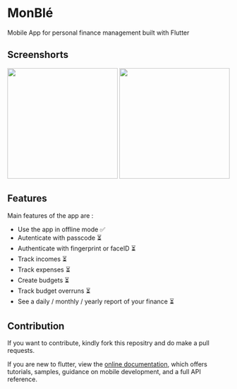 # MonBlé

Mobile App for personal finance management built with Flutter

## Screenshorts

<p>
<img src="https://user-images.githubusercontent.com/6081388/198905977-b1bd2357-512d-47b6-b03a-8932648970b5.png" width="250"/>
<img src="https://user-images.githubusercontent.com/6081388/198906023-ca88d138-3466-431e-9dc9-c066277a520f.png" width="250"/>
</p>


## Features

Main features of the app are :

- Use the app in offline mode ✅
- Autenticate with passcode ⏳
- Authenticate with fingerprint or faceID ⏳
- Track incomes ⏳
- Track expenses ⏳
- Create budgets ⏳
- Track budget overruns ⏳
- See a daily / monthly / yearly report of your finance ⏳

## Contribution
If you want to contribute, kindly fork this repositry and do make a pull requests.

If you are new to flutter, view the [online documentation](https://docs.flutter.dev/), which offers tutorials,
samples, guidance on mobile development, and a full API reference.
